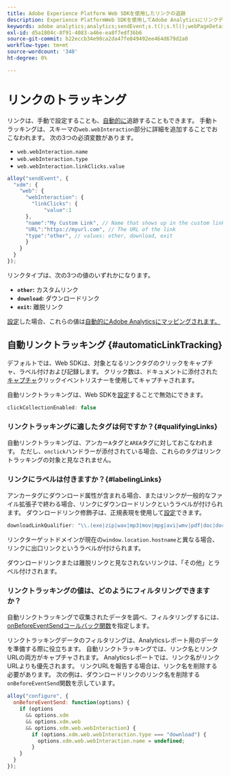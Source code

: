 ```yaml
---
title: Adobe Experience Platform Web SDKを使用したリンクの追跡
description: Experience PlatformWeb SDKを使用してAdobe Analyticsにリンクデータを送信する方法を説明します
keywords: adobe analytics;analytics;sendEvent;s.t();s.tl();webPageDetails;pageViews;webInteraction;webインタラクション；ページビュー；リンクトラッキング；リンク；clickCollection;click collection;
exl-id: d5a1804c-8f91-4083-a46e-ea8f7edf36b6
source-git-commit: b22eccb34e98ca2da47fe849492ee464d679d2a0
workflow-type: tm+mt
source-wordcount: '340'
ht-degree: 0%

---
```


# リンクのトラッキング

リンクは、手動で設定することも、[自動的に](#automaticLinkTracking)追跡することもできます。 手動トラッキングは、スキーマの`web.webInteraction`部分に詳細を追加することでおこなわれます。 次の3つの必須変数があります。

* `web.webInteraction.name`
* `web.webInteraction.type`
* `web.webInteraction.linkClicks.value`

```javascript
alloy("sendEvent", {
  "xdm": {
    "web": {
      "webInteraction": {
        "linkClicks": {
            "value":1
      },
      "name":"My Custom Link", // Name that shows up in the custom links report
      "URL":"https://myurl.com", // The URL of the link
      "type":"other", // values: other, download, exit
      }
    }
  }
});
```

リンクタイプは、次の3つの値のいずれかになります。

* **`other`:** カスタムリンク
* **`download`:** ダウンロードリンク
* **`exit`:** 離脱リンク

[設定](adobe-analytics/analytics-overview.md)した場合、これらの値は[自動的にAdobe Analyticsにマッピングされます。](adobe-analytics/automatically-mapped-vars.md)

## 自動リンクトラッキング {#automaticLinkTracking}

デフォルトでは、Web SDKは、対象となるリンクタグのクリックをキャプチャ、ラベル付けおよび記録します。 クリック数は、ドキュメントに添付された[キャプチャ](https://www.w3.org/TR/uievents/#capture-phase)クリックイベントリスナーを使用してキャプチャされます。

自動リンクトラッキングは、Web SDKを[設定](../fundamentals/configuring-the-sdk.md#clickCollectionEnabled)することで無効にできます。

```javascript
clickCollectionEnabled: false
```

### リンクトラッキングに適したタグは何ですか？{#qualifyingLinks}

自動リンクトラッキングは、アンカー`A`タグと`AREA`タグに対しておこなわれます。 ただし、`onclick`ハンドラーが添付されている場合、これらのタグはリンクトラッキングの対象と見なされません。

### リンクにラベルは付きますか？{#labelingLinks}

アンカータグにダウンロード属性が含まれる場合、またはリンクが一般的なファイル拡張子で終わる場合、リンクにダウンロードリンクというラベルが付けられます。 ダウンロードリンク修飾子は、正規表現を使用して[設定](../fundamentals/configuring-the-sdk.md)できます。

```javascript
downloadLinkQualifier: "\\.(exe|zip|wav|mp3|mov|mpg|avi|wmv|pdf|doc|docx|xls|xlsx|ppt|pptx)$"
```

リンクターゲットドメインが現在の`window.location.hostname`と異なる場合、リンクに出口リンクというラベルが付けられます。

ダウンロードリンクまたは離脱リンクと見なされないリンクは、「その他」とラベル付けされます。

### リンクトラッキングの値は、どのようにフィルタリングできますか？

自動リンクトラッキングで収集されたデータを調べ、フィルタリングするには、[onBeforeEventSendコールバック関数](../fundamentals/tracking-events.md#modifying-events-globally)を指定します。

リンクトラッキングデータのフィルタリングは、Analyticsレポート用のデータを準備する際に役立ちます。 自動リンクトラッキングでは、リンク名とリンクURLの両方がキャプチャされます。 Analyticsレポートでは、リンク名がリンクURLよりも優先されます。 リンクURLを報告する場合は、リンク名を削除する必要があります。 次の例は、ダウンロードリンクのリンク名を削除する`onBeforeEventSend`関数を示しています。

```javascript
alloy("configure", {
  onBeforeEventSend: function(options) {
    if (options
      && options.xdm
      && options.xdm.web
      && options.xdm.web.webInteraction) {
        if (options.xdm.web.webInteraction.type === "download") {
          options.xdm.web.webInteraction.name = undefined;
        }
    }
  }
});
```

